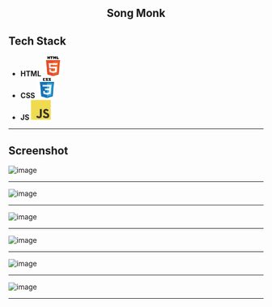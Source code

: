<h2 align="center">Song Monk</h2>

## Tech Stack

- **HTML <img src="https://raw.githubusercontent.com/devicons/devicon/master/icons/html5/html5-original-wordmark.svg" alt="html5" width="40" height="40"/>**
- **CSS <img src="https://raw.githubusercontent.com/devicons/devicon/master/icons/css3/css3-original-wordmark.svg" alt="css3" width="40" height="40"/>**
- **JS <img src="https://raw.githubusercontent.com/devicons/devicon/master/icons/javascript/javascript-original.svg" alt="javascript" width="40" height="40"/>**

<hr>

## Screenshot

![image](https://user-images.githubusercontent.com/90305324/213870007-29282f9f-e75c-461d-b703-a7b158ca5028.png)

<hr>

![image](https://user-images.githubusercontent.com/90305324/213870032-c16e2c07-4e5a-475b-a962-f4e0b3b0ca01.png)

<hr>

![image](https://user-images.githubusercontent.com/90305324/213869007-eb402796-d0af-41b3-a923-7d63b5ee5cf1.png)

<hr>

![image](https://user-images.githubusercontent.com/90305324/213869028-eed7b109-26cf-48b5-a381-816935442250.png)

<hr>

![image](https://user-images.githubusercontent.com/90305324/213869940-345a429a-2fc3-4410-b22f-f0b2055fd6b0.png)

<hr>

![image](https://user-images.githubusercontent.com/90305324/213869953-e4710f6c-d800-451b-a45a-d058be878661.png)

<hr>

